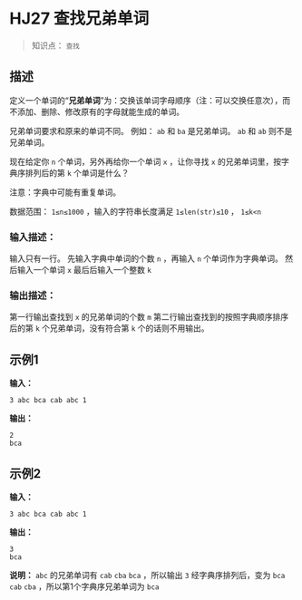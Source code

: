 # HJ27 查找兄弟单词


> 知识点： `查找`


## 描述


定义一个单词的“**兄弟单词**”为：交换该单词字母顺序（注：可以交换任意次），而不添加、删除、修改原有的字母就能生成的单词。

兄弟单词要求和原来的单词不同。
例如： `ab` 和 `ba` 是兄弟单词。 `ab` 和 `ab` 则不是兄弟单词。

现在给定你 `n` 个单词，另外再给你一个单词 `x` ，让你寻找 `x` 的兄弟单词里，按字典序排列后的第 `k` 个单词是什么？


注意：字典中可能有重复单词。


数据范围： `1≤n≤1000` ，输入的字符串长度满足 `1≤len(str)≤10` ， `1≤k<n`


### 输入描述：


输入只有一行。 
先输入字典中单词的个数 `n` ，再输入 `n` 个单词作为字典单词。 
然后输入一个单词 `x` 最后后输入一个整数 `k`


### 输出描述：


第一行输出查找到 `x` 的兄弟单词的个数 `m` 第二行输出查找到的按照字典顺序排序后的第 `k` 个兄弟单词，没有符合第 `k` 个的话则不用输出。


## 示例1


**输入：**
```text
3 abc bca cab abc 1
```


**输出：**
```text
2
bca
```


## 示例2


**输入：**
```text
3 abc bca cab abc 1
```


**输出：**
```text
3
bca
```


**说明：**
`abc` 的兄弟单词有 `cab` `cba` `bca` ，所以输出 `3`
经字典序排列后，变为 `bca` `cab` `cba` ，所以第1个字典序兄弟单词为 `bca`
